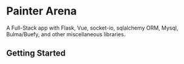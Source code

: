# Painter Arena
A Full-Stack app with Flask, Vue, socket-io, sqlalchemy ORM, Mysql, Bulma/Buefy, and other miscellaneous libraries.

## Getting Started
